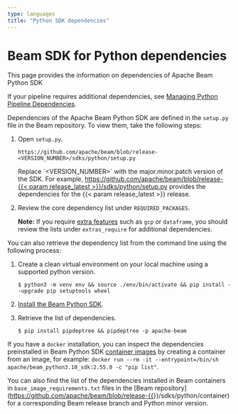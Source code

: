 ```yaml
---
type: languages
title: "Python SDK dependencies"
---
```

<!--
Licensed under the Apache License, Version 2.0 (the "License");
you may not use this file except in compliance with the License.
You may obtain a copy of the License at

http://www.apache.org/licenses/LICENSE-2.0

Unless required by applicable law or agreed to in writing, software
distributed under the License is distributed on an "AS IS" BASIS,
WITHOUT WARRANTIES OR CONDITIONS OF ANY KIND, either express or implied.
See the License for the specific language governing permissions and
limitations under the License.
-->

# Beam SDK for Python dependencies

This page provides the information on dependencies of Apache Beam Python SDK

If your pipeline requires additional dependencies, see [Managing Python Pipeline Dependencies](https://beam.apache.org/documentation/sdks/python-pipeline-dependencies/).

Dependencies of the Apache Beam Python SDK are defined in the `setup.py` file in the Beam repository. To view them, take the following steps:

1. Open `setup.py`.

    ```
    https://github.com/apache/beam/blob/release-<VERSION_NUMBER>/sdks/python/setup.py
    ```

    <p class="paragraph-wrap">Replace `&lt;VERSION_NUMBER&gt;` with the major.minor.patch version of the SDK. For example, <a href="https://github.com/apache/beam/blob/release-{{< param release_latest >}}/sdks/python/setup.py" target="_blank" rel="noopener noreferrer">https://github.com/apache/beam/blob/release-{{< param release_latest >}}/sdks/python/setup.py</a> provides the dependencies for the {{< param release_latest >}} release.</p>


2. Review the core dependency list under `REQUIRED_PACKAGES`.

    **Note:** If you require [extra features](/get-started/quickstart-py#extra-requirements) such as `gcp` or `dataframe`, you should review the lists under `extras_require` for additional dependencies.

You can also retrieve the dependency list from the command line using the following process:

1.  Create a clean virtual environment on your local machine using a supported python version.

    ```
    $ python3 -m venv env && source ./env/bin/activate && pip install --upgrade pip setuptools wheel
    ```

2. [Install the Beam Python SDK](/get-started/quickstart-py/#download-and-install).

3. Retrieve the list of dependencies.

    ```
    $ pip install pipdeptree && pipdeptree -p apache-beam
    ```

If you have a `docker` installation, you can inspect the dependencies
preinstalled in Beam Python SDK [container
images](/documentation/runtime/environments/) by creating a container from an
image, for example: `docker run --rm -it --entrypoint=/bin/sh apache/beam_python3.10_sdk:2.55.0 -c "pip list"`.

You can also find the list of the dependencies installed in Beam containers in
`base_image_requirements.txt` files in the [Beam repository](https://github.com/apache/beam/blob/release-{{<param release_latest >}}/sdks/python/container) for a corresponding Beam release branch and Python minor version.
